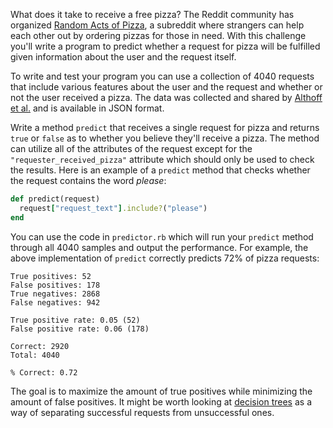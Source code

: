 What does it take to receive a free pizza? The Reddit community has organized [Random Acts of Pizza][reddit_raop], a subreddit where strangers can help each other out by ordering pizzas for those in need. With this challenge you'll write a program to predict whether a request for pizza will be fulfilled given information about the user and the request itself.

To write and test your program you can use a collection of 4040 requests that include various features about the user and the request and whether or not the user received a pizza. The data was collected and shared by [Althoff et al.][althoff_etal] and is available in JSON format.

Write a method `predict` that receives a single request for pizza and returns `true` or `false` as to whether you believe they'll receive a pizza. The method can utilize all of the attributes of the request except for the `"requester_received_pizza"` attribute which should only be used to check the results. Here is an example of a `predict` method that checks whether the request contains the word *please*:

```ruby
def predict(request)
  request["request_text"].include?("please")
end
```

You can use the code in `predictor.rb` which will run your `predict` method through all 4040 samples and output the performance. For example, the above implementation of `predict` correctly predicts 72% of pizza requests:

```no-highlight
True positives: 52
False positives: 178
True negatives: 2868
False negatives: 942

True positive rate: 0.05 (52)
False positive rate: 0.06 (178)

Correct: 2920
Total: 4040

% Correct: 0.72
```

The goal is to maximize the amount of true positives while minimizing the amount of false positives. It might be worth looking at [decision trees][decision_tree] as a way of separating successful requests from unsuccessful ones.

[reddit_raop]: http://www.reddit.com/r/randomactsofpizza
[althoff_etal]: http://cs.stanford.edu/~althoff/raop-dataset/
[decision_tree]: http://en.wikipedia.org/wiki/Decision_tree
